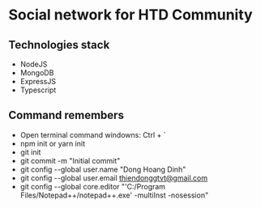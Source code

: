# Social network for HTD Community

## Technologies stack

- NodeJS
- MongoDB
- ExpressJS
- Typescript

## Command remembers

- Open terminal command windowns: Ctrl + `
- npm init or yarn init
- git init
- git commit -m "Initial commit"
- git config --global user.name "Dong Hoang Dinh"
- git config --global user.email thiendonggtvt@gmail.com
- git config --global core.editor "'C:/Program Files/Notepad++/notepad++.exe' -multiInst -nosession"
